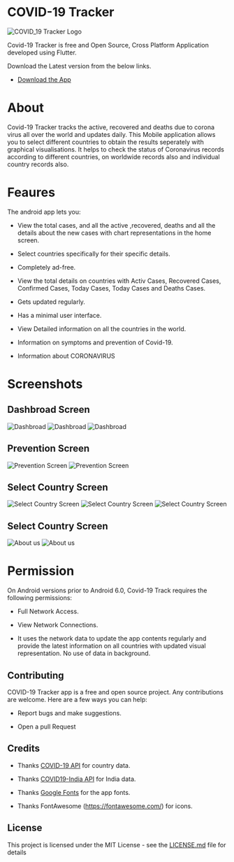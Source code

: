 # COVID-19 Tracker

![COVID_19 Tracker Logo](https://github.com/ratnapriya4g/cornavirus_tracker/blob/master/lib/Screenshots/app_images.png)

Covid-19 Tracker is free and Open Source, Cross Platform Application developed using Flutter.

Download the Latest version from the below links.
- [Download the App](https://drive.google.com/file/d/1YogIgqNInvLBFgtm2Qy8BaKbBy6Y73cg/view?usp=drivesdk)

# About

Covid-19 Tracker tracks the active, recovered and deaths due to corona virus all over the world and updates daily.
This Mobile application allows you to select different countries to obtain the results seperately with graphical visualisations.
It helps to check the status of Coronavirus records according to different countries, on worldwide records also and individual country records also.

# Feaures

The android app lets you:

* View the total cases, and all the active ,recovered, deaths and all the details about the new cases with chart representations in the home screen.


* Select countries specifically for their specific details.


* Completely ad-free.


* View the total details on countries with Activ Cases, Recovered Cases, Confirmed Cases, Today Cases, Today Cases and Deaths Cases.


* Gets updated regularly.


* Has a minimal user interface.


* View Detailed information on all the countries in the world.


* Information on symptoms and prevention of Covid-19.


* Information about CORONAVIRUS

# Screenshots

## Dashbroad Screen


![Dashbroad](https://github.com/ratnapriya4g/cornavirus_tracker/blob/master/lib/Screenshots/Dashbroad%20Screen/home_page.jpeg)
![Dashbroad](https://github.com/ratnapriya4g/cornavirus_tracker/blob/master/lib/Screenshots/Dashbroad%20Screen/home_page1.jpeg)
![Dashbroad](https://github.com/ratnapriya4g/cornavirus_tracker/blob/master/lib/Screenshots/Dashbroad%20Screen/home_page2.jpeg)


## Prevention Screen


![Prevention Screen](https://github.com/ratnapriya4g/cornavirus_tracker/blob/master/lib/Screenshots/Prevention%20Screen/prevention_page.jpeg)
![Prevention Screen](https://github.com/ratnapriya4g/cornavirus_tracker/blob/master/lib/Screenshots/Prevention%20Screen/prevention_page0.jpeg)


## Select Country Screen


![Select Country Screen](https://github.com/ratnapriya4g/cornavirus_tracker/blob/master/lib/Screenshots/Country%20details/Country_details_page.jpeg)
![Select Country Screen](https://github.com/ratnapriya4g/cornavirus_tracker/blob/master/lib/Screenshots/Country%20details/country_list%2Bpage.jpeg)
![Select Country Screen](https://github.com/ratnapriya4g/cornavirus_tracker/blob/master/lib/Screenshots/Country%20details/search_country_page.jpeg)


## Select Country Screen


![About us](https://github.com/ratnapriya4g/cornavirus_tracker/blob/master/lib/Screenshots/About%20us%20screen/aboutUs_page.jpeg)
![About us](https://github.com/ratnapriya4g/cornavirus_tracker/blob/master/lib/Screenshots/About%20us%20screen/aboutUs_page0.jpeg)


# Permission


On Android versions prior to Android 6.0, Covid-19 Track requires the following permissions:


* Full Network Access.


* View Network Connections.


* It uses the network data to update the app contents regularly and provide the latest information on all countries with updated visual representation. No use of data in background.

## Contributing

COVID-19 Tracker app is a free and open source project. Any contributions are welcome. Here are a few ways you can help:

* Report bugs and make suggestions.


* Open a pull Request


## Credits


* Thanks [COVID-19 API](https://covidtracking.com/api) for country data.


* Thanks [COVID19-India API](https://api.covid19india.org/) for India data.


* Thanks [Google Fonts](https://fonts.google.com/) for the app fonts.


* Thanks FontAwesome (https://fontawesome.com/) for icons.



## License

This project is licensed under the MIT License - see the [LICENSE.md](LICENSE.md) file for details


